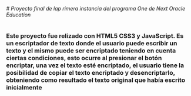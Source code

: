 <em> # Proyecto final de lap rimera instancia del programa One de Next Oracle Education </em>

# <h3>Este proyecto fue relizado con HTML5 CSS3 y JavaScript. Es un escriptador de texto donde el usuario puede escribir un texto y el mismo puede ser encriptado teniendo en cuenta ciertas condiciones, esto ocurre al presionar el botón encriptar, una vez el texto esté encriptado, el usuario tiene la posibilidad de copiar el texto encriptado y desencriptarlo, obteniendo como resultado el texto original que había escrito inicialmente</h3>
